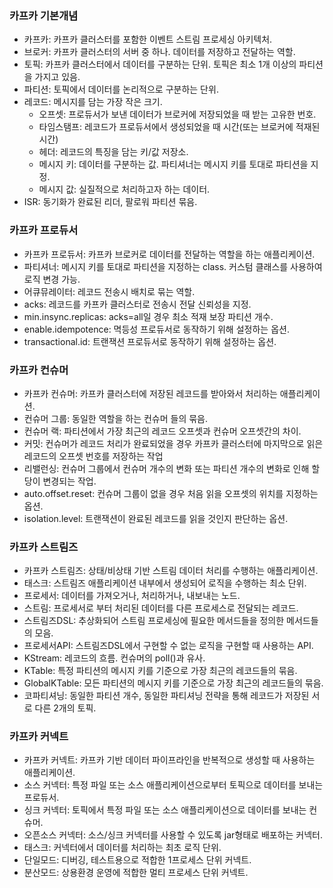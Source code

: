 ### 카프카 기본개념
* 카프카: 카프카 클러스터를 포함한 이벤트 스트림 프로세싱 아키텍처.
* 브로커: 카프카 클러스터의 서버 중 하나. 데이터를 저장하고 전달하는 역할.
* 토픽: 카프카 클러스터에서 데이터를 구분하는 단위. 토픽은 최소 1개 이상의 파티션을 가지고 있음.
* 파티션: 토픽에서 데이터를 논리적으로 구분하는 단위.
* 레코드: 메시지를 담는 가장 작은 크기.
  * 오프셋: 프로듀서가 보낸 데이터가 브로커에 저장되었을 때 받는 고유한 번호.
  * 타임스탬프: 레코드가 프로듀서에서 생성되었을 때 시간(또는 브로커에 적재된 시간)
  * 헤더: 레코드의 특징을 담는 키/값 저장소.
  * 메시지 키: 데이터를 구분하는 값. 파티셔너는 메시지 키를 토대로 파티션을 지정.
  * 메시지 값: 실질적으로 처리하고자 하는 데이터.
* ISR: 동기화가 완료된 리더, 팔로워 파티션 묶음.

### 카프카 프로듀서
* 카프카 프로듀서: 카프카 브로커로 데이터를 전달하는 역할을 하는 애플리케이션.
* 파티셔너: 메시지 키를 토대로 파티션을 지정하는 class. 커스텀 클래스를 사용하여 로직 변경 가능.
* 어큐뮤레이터: 레코드 전송시 배치로 묶는 역할.
* acks: 레코드를 카프카 클러스터로 전송시 전달 신뢰성을 지정.
* min.insync.replicas: acks=all일 경우 최소 적재 보장 파티션 개수.
* enable.idempotence: 멱등성 프로듀서로 동작하기 위해 설정하는 옵션.
* transactional.id: 트랜잭션 프로듀서로 동작하기 위해 설정하는 옵션.

### 카프카 컨슈머
* 카프카 컨슈머: 카프카 클러스터에 저장된 레코드를 받아와서 처리하는 애플리케이션.
* 컨슈머 그룹: 동일한 역할을 하는 컨슈머 들의 묶음.
* 컨슈머 랙: 파티션에서 가장 최근의 레코드 오프셋과 컨슈머 오프셋간의 차이.
* 커밋: 컨슈머가 레코드 처리가 완료되었을 경우 카프카 클러스터에 마지막으로 읽은 레코드의 오프셋 번호를 저장하는 작업
* 리밸런싱: 컨슈머 그룹에서 컨슈머 개수의 변화 또는 파티션 개수의 변화로 인해 할당이 변경되는 작업.
* auto.offset.reset: 컨슈머 그룹이 없을 경우 처음 읽을 오프셋의 위치를 지정하는 옵션.
* isolation.level: 트랜잭션이 완료된 레코드를 읽을 것인지 판단하는 옵션.

### 카프카 스트림즈
* 카프카 스트림즈: 상태/비상태 기반 스트림 데이터 처리를 수행하는 애플리케이션.
* 태스크: 스트림즈 애플리케이션 내부에서 생성되어 로직을 수행하는 최소 단위.
* 프로세서: 데이터를 가져오거나, 처리하거나, 내보내는 노드.
* 스트림: 프로세서로 부터 처리된 데이터를 다른 프로세스로 전달되는 레코드.
* 스트림즈DSL: 추상화되어 스트림 프로세싱에 필요한 메서드들을 정의한 메서드들의 모음.
* 프로세서API: 스트림즈DSL에서 구현할 수 없는 로직을 구현할 때 사용하는 API.
* KStream: 레코드의 흐름. 컨슈머의 poll()과 유사.
* KTable: 특정 파티션의 메시지 키를 기준으로 가장 최근의 레코드들의 묶음.
* GlobalKTable: 모든 파티션의 메시지 키를 기준으로 가장 최근의 레코드들의 묶음.
* 코파티셔닝: 동일한 파티션 개수, 동일한 파티셔닝 전략을 통해 레코드가 저장된 서로 다른 2개의 토픽.

### 카프카 커넥트
* 카프카 커넥트: 카프카 기반 데이터 파이프라인을 반복적으로 생성할 때 사용하는 애플리케이션.
* 소스 커넥터: 특정 파일 또는 소스 애플리케이션으로부터 토픽으로 데이터를 보내는 프로듀서.
* 싱크 커넥터: 토픽에서 특정 파일 또는 소스 애플리케이션으로 데이터를 보내는 컨슈머.
* 오픈소스 커넥터: 소스/싱크 커넥터를 사용할 수 있도록 jar형태로 배포하는 커넥터.
* 태스크: 커넥터에서 데이터를 처리하는 최초 로직 단위.
* 단일모드: 디버깅, 테스트용으로 적합한 1프로세스 단위 커넥트.
* 분산모드: 상용환경 운영에 적합한 멀티 프로세스 단위 커넥트.